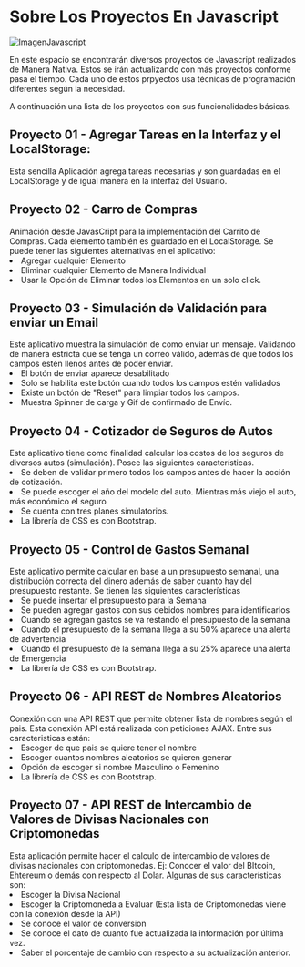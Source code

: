 # Sobre Los Proyectos En Javascript

<img src="https://github.com/sebastotustuus/Proyectos-Web/blob/master/ProyectosJavaScripts/Javascript.jpg" alt="ImagenJavascript">

En este espacio se encontrarán diversos proyectos de Javascript realizados de Manera Nativa. Estos se irán actualizando con más proyectos conforme pasa el tiempo.
Cada uno de estos prpyectos usa técnicas de programación diferentes según la necesidad. 

A continuación una lista de los proyectos con sus funcionalidades básicas.

<h2> Proyecto 01 - Agregar Tareas en la Interfaz y el LocalStorage: </h2>
Esta sencilla Aplicación agrega tareas necesarias y son guardadas en el LocalStorage y de igual manera en la interfaz del Usuario.

<h2> Proyecto 02 - Carro de Compras </h2>
Animación desde JavasCript para la implementación del Carrito de Compras. Cada elemento también es guardado en el LocalStorage.
Se puede tener las siguientes alternativas en el aplicativo:
  <li>Agregar cualquier Elemento</li>
  <li>Eliminar cualquier Elemento de Manera Individual</li>
  <li>Usar la Opción de Eliminar todos los Elementos en un solo click.</li>

<h2> Proyecto 03 - Simulación de Validación para enviar un Email </h2>
Este aplicativo muestra la simulación de como enviar un mensaje. Validando de manera estricta que se tenga un correo válido, además de que todos los campos estén llenos antes de poder enviar. 
    <li>El botón de enviar aparece desabilitado</li>
    <li>Solo se habilita este botón cuando todos los campos estén validados</li>
    <li>Existe un botón de "Reset" para limpiar todos los campos.</li>
    <li>Muestra Spinner de carga y Gif de confirmado de Envío.</li>

<h2> Proyecto 04 - Cotizador de Seguros de Autos </h2>
Este aplicativo tiene como finalidad calcular los costos de los seguros de diversos autos (simulación). Posee las siguientes características.
    <li>Se deben de validar primero todos los campos antes de hacer la acción de cotización.</li>
    <li>Se puede escoger el año del modelo del auto. Mientras más viejo el auto, más económico el seguro</li>
    <li>Se cuenta con tres planes simulatorios.</li>
    <li>La librería de CSS es con Bootstrap.</li>
    

<h2> Proyecto 05 - Control de Gastos Semanal </h2>
Este aplicativo permite calcular en base a un presupuesto semanal, una distribución correcta del dinero además de saber cuanto hay del presupuesto restante. Se tienen las siguientes características
 <li>Se puede insertar el presupuesto para la Semana</li>
 <li>Se pueden agregar gastos con sus debidos nombres para identificarlos</li>
 <li>Cuando se agregan gastos se va restando el presupuesto de la semana</li>
 <li>Cuando el presupuesto de la semana llega a su 50% aparece una alerta de advertencia</li> 
 <li>Cuando el presupuesto de la semana llega a su 25% aparece una alerta de Emergencia</li>
 <li>La librería de CSS es con Bootstrap.</li>
 
 
 <h2> Proyecto 06 - API REST de Nombres Aleatorios </h2>
 Conexión con una API REST que permite obtener lista de nombres según el pais. Esta conexión API está realizada con peticiones AJAX.  Entre sus caracteristicas están:
  <li>Escoger de que pais se quiere tener el nombre</li>
  <li>Escoger cuantos nombres aleatorios se quieren generar</li>
  <li>Opción de escoger si nombre Masculino o Femenino</li>
   <li>La librería de CSS es con Bootstrap.</li>
   
   
  <h2> Proyecto 07 - API REST de Intercambio de Valores de Divisas Nacionales con Criptomonedas </h2>
  Esta aplicación permite hacer el calculo de intercambio de valores de divisas nacionales con criptomonedas. Ej: Conocer el valor del BItcoin, Ehtereum o demás con respecto al Dolar. Algunas de sus características son:
   <li>Escoger la Divisa Nacional
    <li>Escoger la Criptomoneda a Evaluar (Esta lista de Criptomonedas viene con la conexión desde la API)
     <li>Se conoce el valor de conversion
      <li>Se conoce el dato de cuanto fue actualizada la información por última vez.
       <li>Saber el porcentaje de cambio con respecto a su actualización anterior. </li>
  
 
 
